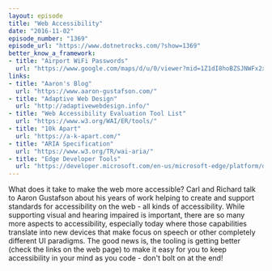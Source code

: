 ```yaml
---
layout: episode
title: "Web Accessibility"
date: "2016-11-02"
episode_number: "1369"
episode_url: "https://www.dotnetrocks.com/?show=1369"
better_know_a_framework:
- title: "Airport WiFi Passwords"
  url: "https://www.google.com/maps/d/u/0/viewer?mid=1Z1dI8hoBZSJNWFx2xr_MMxSxSxY"
links:
- title: "Aaron's Blog"
  url: "https://www.aaron-gustafson.com/"
- title: "Adaptive Web Design"
  url: "http://adaptivewebdesign.info/"
- title: "Web Accessibility Evaluation Tool List"
  url: "https://www.w3.org/WAI/ER/tools/"
- title: "10k Apart"
  url: "https://a-k-apart.com/"
- title: "ARIA Specification"
  url: "https://www.w3.org/TR/wai-aria/"
- title: "Edge Developer Tools"
  url: "https://developer.microsoft.com/en-us/microsoft-edge/platform/documentation/f12-devtools-guide/"
---
```


What does it take to make the web more accessible? Carl and Richard talk to Aaron Gustafson about his years of work helping to create and support standards for accessibility on the web - all kinds of accessibility. While supporting visual and hearing impaired is important, there are so many more aspects to accessibility, especially today where those capabilities translate into new devices that make focus on speech or other completely different UI paradigms. The good news is, the tooling is getting better (check the links on the web page) to make it easy for you to keep accessibility in your mind as you code - don't bolt on at the end!
